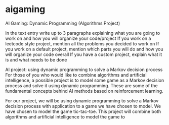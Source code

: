 # aigaming
AI Gaming: Dynamic Programming (Algorithms Project)

In the text entry write up to 3 paragraphs explaining what you are going to work on and how you will organize your code/project
If you work on a leetcode style project, mention all the problems you decided to work on
If you work on a default project, mention which parts you will do and how you will organize your code overall
If you have a custom project, explain what it is and what needs to be done


AI project: using dynamic programming to solve a Markov decision process
For those of you who would like to combine algorithms and artificial intelligence, a possible project is to model some game as a Markov decision process and solve it using dynamic programming. These are some of the fundamental concepts behind AI methods based on reinforcement learning.

For our project, we will be using dynamic programming to solve a Markov decision process with application to a game we have chosen to model. We have chosen to model the game tic-tac-toe. This project will combine both algorithms and artificial intelligence to model the game to 
